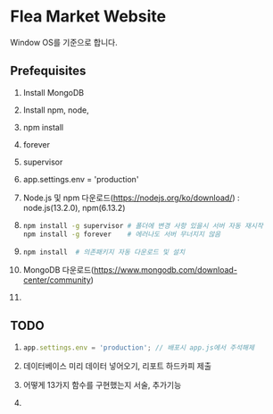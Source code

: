 # Flea Market Website

Window OS를 기준으로 합니다.



## Prefequisites

1. Install MongoDB
2. Install npm, node, 
3. npm install
4. forever
5. supervisor
6. app.settings.env = 'production'



1. Node.js 및 npm 다운로드(https://nodejs.org/ko/download/) : node.js(13.2.0), npm(6.13.2)

2. ```bash
   npm install -g supervisor # 폴더에 변경 사항 있을시 서버 자동 재시작
   npm install -g forever    # 에러나도 서버 무너지지 않음
   ```

3. ```bash
   npm install	# 의존패키지 자동 다운로드 및 설치
   ```

4. MongoDB 다운로드(https://www.mongodb.com/download-center/community)

5. 





## TODO

1. ```javascript
   app.settings.env = 'production'; // 배포시 app.js에서 주석해제
   ```

2. 데이터베이스 미리 데이터 넣어오기, 리포트 하드카피 제출

3. 어떻게 13가지 함수를 구현했는지 서술, 추가기능

4. 

